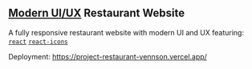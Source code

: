 ## [Modern UI/UX](https://project-restaurant-vennson.vercel.app/) Restaurant Website

A fully responsive restaurant website with modern UI and UX featuring: 
[`react`](https://reactjs.org/) [`react-icons`](https://react-icons.github.io/react-icons/)

Deployment:
https://project-restaurant-vennson.vercel.app/